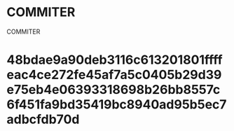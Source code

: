 # COMMITER
COMMITER






# 48bdae9a90deb3116c613201801ffffeac4ce272fe45af7a5c0405b29d39e75eb4e06393318698b26bb8557c6f451fa9bd35419bc8940ad95b5ec7adbcfdb70d
